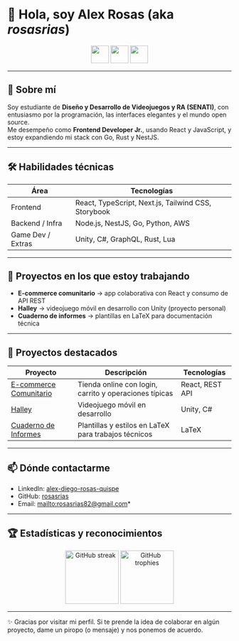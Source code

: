 <!-- Puedes agregar un badge de estado (build, coverage, etc) aquí si lo tienes -->
# 👋 Hola, soy **Alex Rosas** (aka *rosasrias*)

<div align="center">
  <img src="https://skillicons.dev/icons?i=ts,react,nextjs,tailwind,git,github" height="40" />
  <img src="https://skillicons.dev/icons?i=nodejs,nestjs,go,python,rust" height="40" />
  <img src="https://skillicons.dev/icons?i=unity,aws" height="40" />
</div>

---

## 👤 Sobre mí

Soy estudiante de **Diseño y Desarrollo de Videojuegos y RA (SENATI)**, con entusiasmo por la programación, las interfaces elegantes y el mundo open source.  
Me desempeño como **Frontend Developer Jr.**, usando React y JavaScript, y estoy expandiendo mi stack con Go, Rust y NestJS.

---

## 🛠 Habilidades técnicas

| Área | Tecnologías |
|------|--------------|
| Frontend | React, TypeScript, Next.js, Tailwind CSS, Storybook |
| Backend / Infra | Node.js, NestJS, Go, Python, AWS |
| Game Dev / Extras | Unity, C#, GraphQL, Rust, Lua |

---

## 🔭 Proyectos en los que estoy trabajando

- **E-commerce comunitario** → app colaborativa con React y consumo de API REST  
- **Halley** → videojuego móvil en desarrollo con Unity (proyecto personal)  
- **Cuaderno de informes** → plantillas en LaTeX para documentación técnica  

---

## 📂 Proyectos destacados

| Proyecto | Descripción | Tecnologías |
|---------|-------------|--------------|
| [E-commerce Comunitario](https://github.com/rosasrias/ecommerce) | Tienda online con login, carrito y operaciones típicas | React, REST API |
| [Halley](https://github.com/rosasrias/halley) | Videojuego móvil en desarrollo | Unity, C# |
| [Cuaderno de Informes](https://github.com/rosasrias/cuaderno-de-informes) | Plantillas y estilos en LaTeX para trabajos técnicos | LaTeX |

---

## 📫 Dónde contactarme

- LinkedIn: [alex-diego-rosas-quispe](https://www.linkedin.com/in/alex-diego-rosas-quispe-347b0029b)  
- GitHub: [rosasrias](https://github.com/rosasrias)  
- Email: [mailto:rosasrias82@gmail.com](rosasrias82@gmail.com)*  

---

## 🏆 Estadísticas y reconocimientos

<div align="center">
  <img src="https://streak-stats.demolab.com?user=rosasrias&theme=dracula&hide_border=true" height="120" alt="GitHub streak"/>
  <img src="https://github-profile-trophy.vercel.app?username=rosasrias&theme=dracula&margin-w=8&margin-h=8&no-bg=true&no-frame=true" height="120" alt="GitHub trophies"/>
</div>

---

✨ Gracias por visitar mi perfil. Si te prende la idea de colaborar en algún proyecto, dame un piropo (o mensaje) y nos ponemos de acuerdo.  
